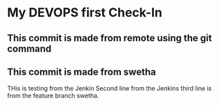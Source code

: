 <h1> My DEVOPS first Check-In </h1>
<h2> This commit is made from remote using the git command </h2>
<h2> This commit is made from swetha </h2>
THis is testing from the Jenkin
Second line from the Jenkins
third line is from the feature branch swetha.
